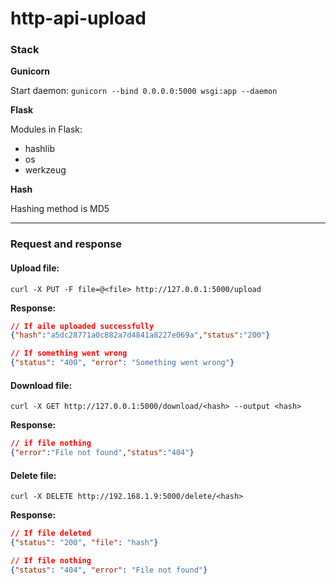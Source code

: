 # http-api-upload

### Stack 
**Gunicorn**

Start daemon:  `gunicorn --bind 0.0.0.0:5000 wsgi:app --daemon`

**Flask**

Modules in Flask:
- hashlib
- os
- werkzeug

**Hash**

Hashing method is MD5

****

### Request and response
#### Upload file:
```curl
curl -X PUT -F file=@<file> http://127.0.0.1:5000/upload
```

**Response:**
```json
// If аile uploaded successfully
{"hash":"a5dc28771a0c882a7d4841a8227e069a","status":"200"}
```

```json
// If something went wrong
{"status": "400", "error": "Something went wrong"}
```


#### Download file:
```curl
curl -X GET http://127.0.0.1:5000/download/<hash> --output <hash>
```

**Response:**
```json
// if file nothing
{"error":"File not found","status":"404"}
```

#### Delete file:
```curl
curl -X DELETE http://192.168.1.9:5000/delete/<hash>
```

**Response:**
```json
// If file deleted
{"status": "200", "file": "hash"}
```
```json
// If file nothing
{"status": "404", "error": "File not found"}
```